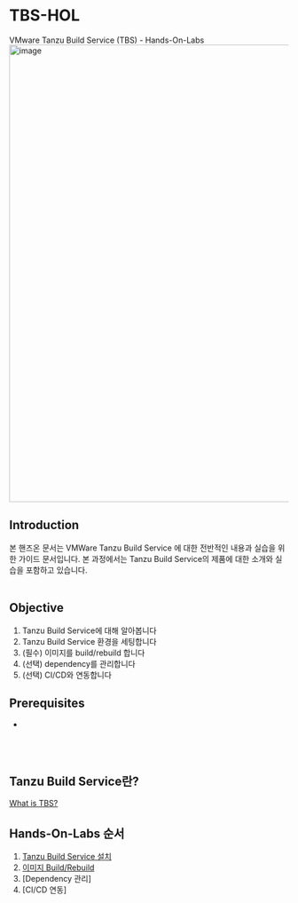 # TBS-HOL

VMware Tanzu Build Service (TBS) - Hands-On-Labs
<img width="824" alt="image" src="https://user-images.githubusercontent.com/14763080/160314688-d67bb11f-28d3-49e5-91a1-91748faf7fc7.png">

## Introduction
본 핸즈온 문서는 VMWare Tanzu Build Service 에 대한 전반적인 내용과 실습을 위한 가이드 문서입니다. 본 과정에서는 Tanzu Build Service의 제품에 대한 소개와 실습을 포함하고 있습니다.
<br/>
<br/>

## Objective
1. Tanzu Build Service에 대해 알아봅니다<br/>
2. Tanzu Build Service 환경을 세팅합니다<br/>
3. (필수) 이미지를 build/rebuild 합니다<br/>
4. (선택) dependency를 관리합니다<br/>
5. (선택) CI/CD와 연동합니다<br>

## Prerequisites
- 
<br/><br/>

## Tanzu Build Service란?
[What is TBS?](./Introduction/) <br/>

## Hands-On-Labs 순서
1. [Tanzu Build Service 설치](./Install/) <br/>
1. [이미지 Build/Rebuild](./Image/) <br/>
1. [Dependency 관리]<br/>
1. [CI/CD 연동]<br/>

